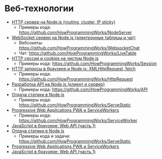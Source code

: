 # Веб-технологии

- [HTTP сервер на Node.js (routing, cluster, IP sticky)](https://youtu.be/7Ufxj0oTaUo)
  - Примеры кода: https://github.com/HowProgrammingWorks/NodeServer
- [WebSocket сервер на Node.js (электронные таблицы и чат)](https://youtu.be/Sf7ln3n16ws)
  - Вебсокеты: https://github.com/HowProgrammingWorks/WebsocketChat
  - Чат: https://github.com/HowProgrammingWorks/LiveTable
- [HTTP сессии и cookies на чистом Node.js](https://youtu.be/T_wKXuWW4Wo)
  - Примеры кода: https://github.com/HowProgrammingWorks/Session
- [HTTP запросы в браузере и Node.js: XMLHttpRequest, fetch](https://youtu.be/wMMki2FEYGY)
  - Примеры кода: https://github.com/HowProgrammingWorks/HttpRequest
- [Разработка API на Node.js (клиент и сервер)](https://youtu.be/-az912XBCu8)
  - Примеры кода: https://github.com/HowProgrammingWorks/API
- [Отдача статики в Node.js](https://youtu.be/n_AdKIzbpBc)
  - Примеры кода: https://github.com/HowProgrammingWorks/ServeStatic
- [Progressive Web Applications PWA и ServiceWorkers](https://youtu.be/s7AIwZMTVPs)
  - Примеры кода: https://github.com/HowProgrammingWorks/ServiceWorker
- [JavaScript в браузере: Web API (часть 1)](https://youtu.be/6O8SBJsNeNw)
- [Отдача статики в Node.js](https://youtu.be/n_AdKIzbpBc)
  - Примеры кода и задачи: https://github.com/HowProgrammingWorks/ServeStatic
- [Progressive Web Applications PWA и ServiceWorkers](https://youtu.be/s7AIwZMTVPs)
- [JavaScript в браузере: Web API (часть 1)](https://youtu.be/6O8SBJsNeNw)

